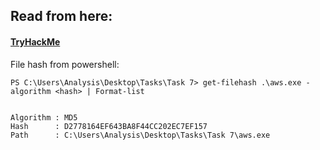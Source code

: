 ## Read from here: 
#### [TryHackMe](https://tryhackme.com/room/malmalintroductory)

File hash from powershell:
```
PS C:\Users\Analysis\Desktop\Tasks\Task 7> get-filehash .\aws.exe -algorithm <hash> | Format-list


Algorithm : MD5
Hash      : D2778164EF643BA8F44CC202EC7EF157
Path      : C:\Users\Analysis\Desktop\Tasks\Task 7\aws.exe
```

